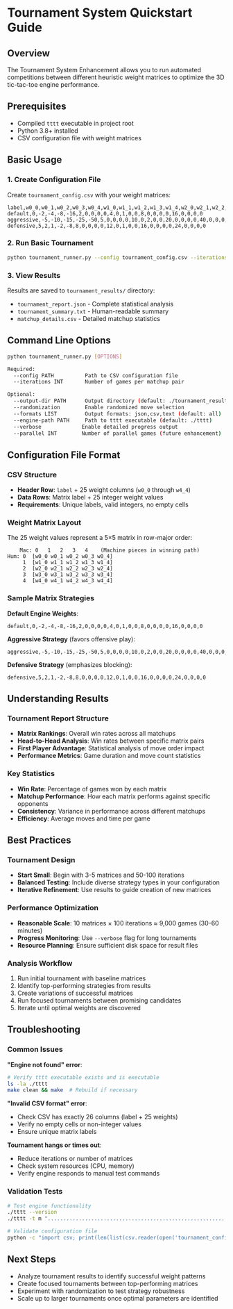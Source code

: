# Tournament System Quickstart Guide

## Overview
The Tournament System Enhancement allows you to run automated competitions between different heuristic weight matrices to optimize the 3D tic-tac-toe engine performance.

## Prerequisites
- Compiled `tttt` executable in project root
- Python 3.8+ installed
- CSV configuration file with weight matrices

## Basic Usage

### 1. Create Configuration File
Create `tournament_config.csv` with your weight matrices:

```csv
label,w0_0,w0_1,w0_2,w0_3,w0_4,w1_0,w1_1,w1_2,w1_3,w1_4,w2_0,w2_1,w2_2,w2_3,w2_4,w3_0,w3_1,w3_2,w3_3,w3_4,w4_0,w4_1,w4_2,w4_3,w4_4
default,0,-2,-4,-8,-16,2,0,0,0,0,4,0,1,0,0,8,0,0,0,0,16,0,0,0,0
aggressive,-5,-10,-15,-25,-50,5,0,0,0,0,10,0,2,0,0,20,0,0,0,0,40,0,0,0,0
defensive,5,2,1,-2,-8,8,0,0,0,0,12,0,1,0,0,16,0,0,0,0,24,0,0,0,0
```

### 2. Run Basic Tournament
```bash
python tournament_runner.py --config tournament_config.csv --iterations 50
```

### 3. View Results
Results are saved to `tournament_results/` directory:
- `tournament_report.json` - Complete statistical analysis
- `tournament_summary.txt` - Human-readable summary  
- `matchup_details.csv` - Detailed matchup statistics

## Command Line Options

```bash
python tournament_runner.py [OPTIONS]

Required:
  --config PATH          Path to CSV configuration file
  --iterations INT       Number of games per matchup pair

Optional:
  --output-dir PATH      Output directory (default: ./tournament_results)
  --randomization        Enable randomized move selection
  --formats LIST         Output formats: json,csv,text (default: all)
  --engine-path PATH     Path to tttt executable (default: ./tttt)
  --verbose             Enable detailed progress output
  --parallel INT        Number of parallel games (future enhancement)
```

## Configuration File Format

### CSV Structure
- **Header Row**: `label` + 25 weight columns (`w0_0` through `w4_4`)
- **Data Rows**: Matrix label + 25 integer weight values
- **Requirements**: Unique labels, valid integers, no empty cells

### Weight Matrix Layout
The 25 weight values represent a 5×5 matrix in row-major order:
```
    Mac: 0   1   2   3   4    (Machine pieces in winning path)
Hum: 0  [w0_0 w0_1 w0_2 w0_3 w0_4]
     1  [w1_0 w1_1 w1_2 w1_3 w1_4] 
     2  [w2_0 w2_1 w2_2 w2_3 w2_4]
     3  [w3_0 w3_1 w3_2 w3_3 w3_4]
     4  [w4_0 w4_1 w4_2 w4_3 w4_4]
```

### Sample Matrix Strategies

**Default Engine Weights**:
```csv
default,0,-2,-4,-8,-16,2,0,0,0,0,4,0,1,0,0,8,0,0,0,0,16,0,0,0,0
```

**Aggressive Strategy** (favors offensive play):
```csv
aggressive,-5,-10,-15,-25,-50,5,0,0,0,0,10,0,2,0,0,20,0,0,0,0,40,0,0,0,0
```

**Defensive Strategy** (emphasizes blocking):
```csv
defensive,5,2,1,-2,-8,8,0,0,0,0,12,0,1,0,0,16,0,0,0,0,24,0,0,0,0
```

## Understanding Results

### Tournament Report Structure
- **Matrix Rankings**: Overall win rates across all matchups
- **Head-to-Head Analysis**: Win rates between specific matrix pairs  
- **First Player Advantage**: Statistical analysis of move order impact
- **Performance Metrics**: Game duration and move count statistics

### Key Statistics
- **Win Rate**: Percentage of games won by each matrix
- **Matchup Performance**: How each matrix performs against specific opponents
- **Consistency**: Variance in performance across different matchups
- **Efficiency**: Average moves and time per game

## Best Practices

### Tournament Design
- **Start Small**: Begin with 3-5 matrices and 50-100 iterations
- **Balanced Testing**: Include diverse strategy types in your configuration
- **Iterative Refinement**: Use results to guide creation of new matrices

### Performance Optimization
- **Reasonable Scale**: 10 matrices × 100 iterations ≈ 9,000 games (30-60 minutes)
- **Progress Monitoring**: Use `--verbose` flag for long tournaments
- **Resource Planning**: Ensure sufficient disk space for result files

### Analysis Workflow
1. Run initial tournament with baseline matrices
2. Identify top-performing strategies from results
3. Create variations of successful matrices
4. Run focused tournaments between promising candidates
5. Iterate until optimal weights are discovered

## Troubleshooting

### Common Issues

**"Engine not found" error**:
```bash
# Verify tttt executable exists and is executable
ls -la ./tttt
make clean && make  # Rebuild if necessary
```

**"Invalid CSV format" error**:
- Check CSV has exactly 26 columns (label + 25 weights)
- Verify no empty cells or non-integer values
- Ensure unique matrix labels

**Tournament hangs or times out**:
- Reduce iterations or number of matrices
- Check system resources (CPU, memory)
- Verify engine responds to manual test commands

### Validation Tests
```bash
# Test engine functionality
./tttt --version
./tttt -t m "................................................................" -w "0 -2 -4 -8 -16 2 0 0 0 0 4 0 1 0 0 8 0 0 0 0 16 0 0 0 0"

# Validate configuration file
python -c "import csv; print(len(list(csv.reader(open('tournament_config.csv')))))"
```

## Next Steps
- Analyze tournament results to identify successful weight patterns
- Create focused tournaments between top-performing matrices
- Experiment with randomization to test strategy robustness
- Scale up to larger tournaments once optimal parameters are identified
